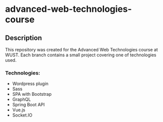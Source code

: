 # advanced-web-technologies-course

## Description
This repository was created for the Advanced Web Technologies course at WUST. Each branch contains a small project covering one of technologies used.

### Technologies:
- Wordpress plugin
- Sass
- SPA with Bootstrap
- GraphQL
- Spring Boot API
- Vue.js
- Socket.IO
